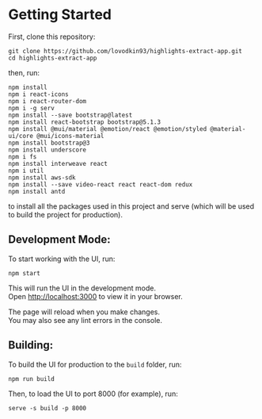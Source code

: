 # Getting Started 
First, clone this repository:
```
git clone https://github.com/lovodkin93/highlights-extract-app.git
cd highlights-extract-app
```
then, run:
```
npm install
npm i react-icons
npm i react-router-dom
npm i -g serv
npm install --save bootstrap@latest
npm install react-bootstrap bootstrap@5.1.3
npm install @mui/material @emotion/react @emotion/styled @material-ui/core @mui/icons-material 
npm install bootstrap@3
npm install underscore
npm i fs
npm install interweave react
npm i util
npm install aws-sdk
npm install --save video-react react react-dom redux
npm install antd
```
to install all the packages used in this project and serve (which will be used to build the project for production).

## Development Mode:
To start working with the UI, run:
```
npm start
```

This will run the UI in the development mode.\
Open [http://localhost:3000](http://localhost:3000) to view it in your browser.

The page will reload when you make changes.\
You may also see any lint errors in the console.

## Building:
To build the UI for production to the `build` folder, run:
```
npm run build
```
Then, to load the UI to port 8000 (for example), run:
```
serve -s build -p 8000
```
